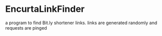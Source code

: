 # EncurtaLinkFinder
a program to find Bit.ly shortener links. links are generated randomly and requests are pinged
